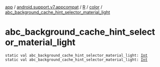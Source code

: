 [app](../../../index.md) / [android.support.v7.appcompat](../../index.md) / [R](../index.md) / [color](index.md) / [abc_background_cache_hint_selector_material_light](./abc_background_cache_hint_selector_material_light.md)

# abc_background_cache_hint_selector_material_light

`static val abc_background_cache_hint_selector_material_light: `[`Int`](https://kotlinlang.org/api/latest/jvm/stdlib/kotlin/-int/index.html)
`static val abc_background_cache_hint_selector_material_light: `[`Int`](https://kotlinlang.org/api/latest/jvm/stdlib/kotlin/-int/index.html)